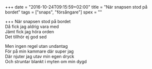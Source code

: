 +++
date = "2016-10-24T09:15:59+02:00"
title = "När snapsen stod på bordet"
tags = ["snaps", "försångare"]
spex = ""

+++
När snapsen stod på bordet  
Då fick jag aldrig vara med  
Jämt fick jag höra orden  
Det tillhör ej god sed  

Men ingen regel utan undantag  
För på min kammare där super jag  
Där njuter jag utav min egen dryck  
Och struntar blankt i myten om min dygd
